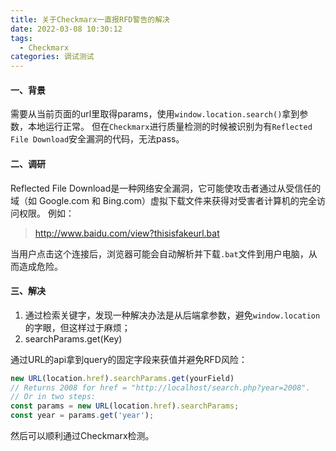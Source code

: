 ```yaml
---
title: 关于Checkmarx一直报RFD警告的解决
date: 2022-03-08 10:30:12
tags: 
  - Checkmarx
categories: 调试测试
---
```


#### 一、背景
需要从当前页面的url里取得params，使用`window.location.search()`拿到参数，本地运行正常。
但在`Checkmarx`进行质量检测的时候被识别为有`Reflected File Download`安全漏洞的代码，无法pass。
#### 二、调研
Reflected File Download是一种网络安全漏洞，它可能使攻击者通过从受信任的域（如 Google.com 和 Bing.com）虚拟下载文件来获得对受害者计算机的完全访问权限。
例如：
> http://www.baidu.com/view?thisisfakeurl.bat

当用户点击这个连接后，浏览器可能会自动解析并下载`.bat`文件到用户电脑，从而造成危险。
#### 三、解决

1. 通过检索关键字，发现一种解决办法是从后端拿参数，避免`window.location`的字眼，但这样过于麻烦；
1. searchParams.get(Key)

通过URL的api拿到query的固定字段来获值并避免RFD风险：
```javascript
new URL(location.href).searchParams.get(yourField)
// Returns 2008 for href = "http://localhost/search.php?year=2008".
// Or in two steps:
const params = new URL(location.href).searchParams;
const year = params.get('year');
```
然后可以顺利通过Checkmarx检测。
